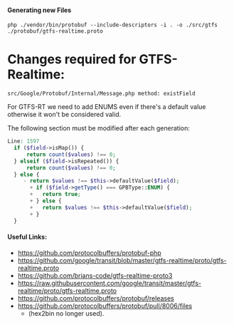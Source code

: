 #### Generating new Files

```
php ./vendor/bin/protobuf --include-descriptors -i . -o ./src/gtfs ./protobuf/gtfs-realtime.proto
```

# Changes required for GTFS-Realtime:

``
src/Google/Protobuf/Internal/Message.php
method: existField
``

For GTFS-RT we need to add ENUMS even if there's a default value
otherwise it won't be considered valid.

The following section must be modified after each generation:

````php
Line: 1597
  if ($field->isMap()) {
      return count($values) !== 0;
  } elseif ($field->isRepeated()) {
      return count($values) !== 0;
  } else {
     - return $values !== $this->defaultValue($field);
       + if ($field->getType() === GPBType::ENUM) {
       +   return true;
       + } else {
       +   return $values !== $this->defaultValue($field);
       + }
  }
````


#### Useful Links:

- https://github.com/protocolbuffers/protobuf-php
- https://github.com/google/transit/blob/master/gtfs-realtime/proto/gtfs-realtime.proto
- https://github.com/brians-code/gtfs-realtime-proto3
- https://raw.githubusercontent.com/google/transit/master/gtfs-realtime/proto/gtfs-realtime.proto
- https://github.com/protocolbuffers/protobuf/releases
- https://github.com/protocolbuffers/protobuf/pull/8006/files 
  - (hex2bin no longer used).
